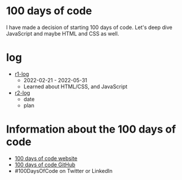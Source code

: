 # 100 days of code

I have made a decision of starting 100 days of code. Let's deep dive JavaScript and maybe HTML and CSS as well. 


# log
- [r1-log](r1-log.md)
  - 2022-02-21 - 2022-05-31
  - Learned about HTML/CSS, and JavaScript
- [r2-log](r2-log.md)
  - date
  - plan

# Information about the 100 days of code
- [100 days of code website](https://www.100daysofcode.com/)
- [100 days of code GitHub](https://github.com/kallaway/100-days-of-code)
- #100DaysOfCode on Twitter or LinkedIn
